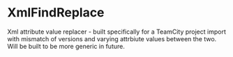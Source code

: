 # XmlFindReplace

Xml attribute value replacer - built specifically for a TeamCity project import with mismatch of versions and varying attrbiute values between the two. Will be built to be more generic in future. 
